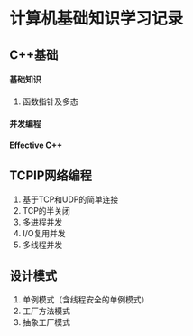 计算机基础知识学习记录
===

C++基础
---
#### 基础知识
1. 函数指针及多态

#### 并发编程

#### Effective C++


TCPIP网络编程
---
1. 基于TCP和UDP的简单连接
2. TCP的半关闭
3. 多进程并发
4. I/O复用并发
5. 多线程并发


设计模式
---
1. 单例模式（含线程安全的单例模式）
2. 工厂方法模式
3. 抽象工厂模式

